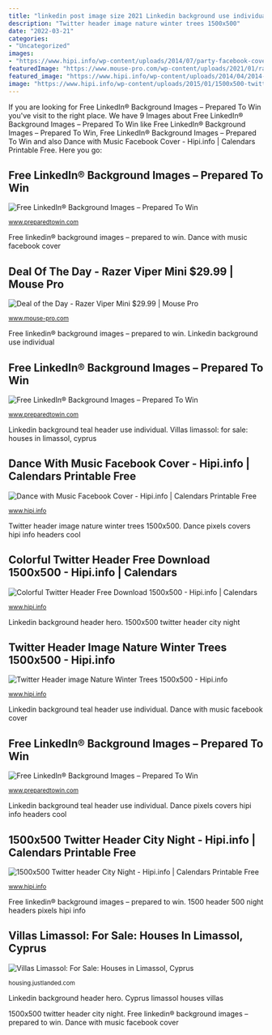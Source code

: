 ```yaml
---
title: "linkedin post image size 2021 Linkedin background use individual"
description: "Twitter header image nature winter trees 1500x500"
date: "2022-03-21"
categories:
- "Uncategorized"
images:
- "https://www.hipi.info/wp-content/uploads/2014/07/party-facebook-cover-281029.jpg"
featuredImage: "https://www.mouse-pro.com/wp-content/uploads/2021/01/razer-viper-mini-amazon-sale.png"
featured_image: "https://www.hipi.info/wp-content/uploads/2014/04/2014-twitter-header-dimensions-11-1024x341.jpg"
image: "https://www.hipi.info/wp-content/uploads/2015/01/1500x500-twitter-header01-1024x341.jpg"
---
```


If you are looking for Free LinkedIn® Background Images – Prepared To Win you've visit to the right place. We have 9 Images about Free LinkedIn® Background Images – Prepared To Win like Free LinkedIn® Background Images – Prepared To Win, Free LinkedIn® Background Images – Prepared To Win and also Dance with Music Facebook Cover - Hipi.info | Calendars Printable Free. Here you go:

## Free LinkedIn® Background Images – Prepared To Win

![Free LinkedIn® Background Images – Prepared To Win](https://www.preparedtowin.com/wp-content/uploads/2015/02/ptw044.jpg "1500x500 twitter header city night")

<small>www.preparedtowin.com</small>

Free linkedin® background images – prepared to win. Dance with music facebook cover

## Deal Of The Day - Razer Viper Mini $29.99 | Mouse Pro

![Deal of the Day - Razer Viper Mini $29.99 | Mouse Pro](https://www.mouse-pro.com/wp-content/uploads/2021/01/razer-viper-mini-amazon-sale.png "Free linkedin® background images – prepared to win")

<small>www.mouse-pro.com</small>

Free linkedin® background images – prepared to win. Linkedin background use individual

## Free LinkedIn® Background Images – Prepared To Win

![Free LinkedIn® Background Images – Prepared To Win](https://www.preparedtowin.com/wp-content/uploads/2014/09/LinkedIn-Design-Teal-Download.png "Twitter header image nature winter trees 1500x500")

<small>www.preparedtowin.com</small>

Linkedin background teal header use individual. Villas limassol: for sale: houses in limassol, cyprus

## Dance With Music Facebook Cover - Hipi.info | Calendars Printable Free

![Dance with Music Facebook Cover - Hipi.info | Calendars Printable Free](https://www.hipi.info/wp-content/uploads/2014/07/party-facebook-cover-281029.jpg "Cyprus limassol houses villas")

<small>www.hipi.info</small>

Twitter header image nature winter trees 1500x500. Dance pixels covers hipi info headers cool

## Colorful Twitter Header Free Download 1500x500 - Hipi.info | Calendars

![Colorful Twitter Header Free Download 1500x500 - Hipi.info | Calendars](https://www.hipi.info/wp-content/uploads/2017/05/colorful-twitter-header1500x500-02-1024x341.jpg "Linkedin background header hero")

<small>www.hipi.info</small>

Linkedin background header hero. 1500x500 twitter header city night

## Twitter Header Image Nature Winter Trees 1500x500 - Hipi.info

![Twitter Header image Nature Winter Trees 1500x500 - Hipi.info](https://www.hipi.info/wp-content/uploads/2014/04/2014-twitter-header-dimensions-11-1024x341.jpg "1500 header 500 night headers pixels hipi info")

<small>www.hipi.info</small>

Linkedin background teal header use individual. Dance with music facebook cover

## Free LinkedIn® Background Images – Prepared To Win

![Free LinkedIn® Background Images – Prepared To Win](https://www.preparedtowin.com/wp-content/uploads/2014/09/Blue-Vibrance.jpg "Free linkedin® background images – prepared to win")

<small>www.preparedtowin.com</small>

Linkedin background teal header use individual. Dance pixels covers hipi info headers cool

## 1500x500 Twitter Header City Night - Hipi.info | Calendars Printable Free

![1500x500 Twitter header City Night - Hipi.info | Calendars Printable Free](https://www.hipi.info/wp-content/uploads/2015/01/1500x500-twitter-header01-1024x341.jpg "Linkedin background header hero")

<small>www.hipi.info</small>

Free linkedin® background images – prepared to win. 1500 header 500 night headers pixels hipi info

## Villas Limassol: For Sale: Houses In Limassol, Cyprus

![Villas Limassol: For Sale: Houses in Limassol, Cyprus](https://images.justlanded.com/housing_images/Cyprus_Limassol/For-Sale_Houses/Villas-Limassol/photo/scaled_4709696_16187382.jpg "Mouse viper mini razer pro deals")

<small>housing.justlanded.com</small>

Linkedin background header hero. Cyprus limassol houses villas

1500x500 twitter header city night. Free linkedin® background images – prepared to win. Dance with music facebook cover
